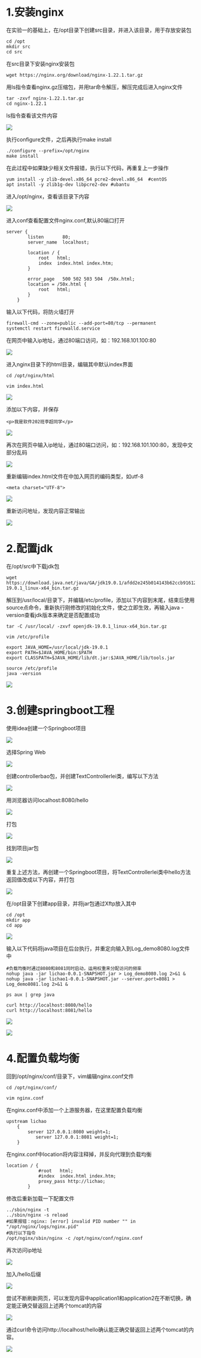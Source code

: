 # 1.安装nginx

在实验一的基础上，在/opt目录下创建src目录，并进入该目录，用于存放安装包

```linux
cd /opt
mkdir src
cd src
```

在src目录下安装nginx安装包

```linux
wget https://nginx.org/download/nginx-1.22.1.tar.gz
```

用ls指令查看nginx.gz压缩包，并用tar命令解压，解压完成后进入nginx文件

```linux
tar -zxvf nginx-1.22.1.tar.gz
cd nginx-1.22.1
```

ls指令查看该文件内容

![](image/1.jpg)

执行configure文件，之后再执行make install

```
./configure --prefix=/opt/nginx
make install
```

在此过程中如果缺少相关文件报错，执行以下代码，再重复上一步操作

```
yum install -y zlib-devel.x86_64 pcre2-devel.x86_64  #centOS
apt install -y zlib1g-dev libpcre2-dev #ubantu
```

进入/opt/nginx，查看该目录下内容

![](image/2.jpg)

进入conf查看配置文件nginx.conf,默认80端口打开

```
server {
        listen       80;
        server_name  localhost;

        location / {
            root   html;
            index  index.html index.htm;
        }

        error_page   500 502 503 504  /50x.html;
        location = /50x.html {
            root   html;
        }
    }
```

输入以下代码，将防火墙打开

```
firewall-cmd --zone=public --add-port=80/tcp --permanent
systemctl restart firewalld.service
```

在网页中输入ip地址，通过80端口访问，如：192.168.101.100:80

![](image/3.jpg)

进入nginx目录下的html目录，编辑其中默认index界面

```
cd /opt/nginx/html

vim index.html
```

![](image/14.jpg)

添加以下内容，并保存

```
<p>我是软件202班李超同学</p>
```

![](image/15.jpg)

再次在网页中输入ip地址，通过80端口访问，如：192.168.101.100:80，发现中文部分乱码

![](image/17.jpg)

重新编辑index.html文件在<head></head>中加入网页的编码类型，如utf-8

```
<meta charset="UTF-8">
```

![](image/18.jpg)

重新访问地址，发现内容正常输出

![](image/16.jpg)

# 2.配置jdk

在/opt/src中下载jdk包

```linux
wget https://download.java.net/java/GA/jdk19.0.1/afdd2e245b014143b62ccb916125e3ce/10/GPL/openjdk-19.0.1_linux-x64_bin.tar.gz
```

解压到/usr/local/目录下，并编辑/etc/profile，添加以下内容到末尾，结束后使用source点命令，重新执行刚修改的初始化文件，使之立即生效，再输入java -version查看jdk版本来确定是否配置成功

```
tar -C /usr/local/ -zxvf openjdk-19.0.1_linux-x64_bin.tar.gz

vim /etc/profile

export JAVA_HOME=/usr/local/jdk-19.0.1
export PATH=$JAVA_HOME/bin:$PATH
export CLASSPATH=$JAVA_HOME/lib/dt.jar:$JAVA_HOME/lib/tools.jar

source /etc/profile
java -version
```

![](image/23.jpg)

# 3.创建springboot工程

使用idea创建一个Springboot项目

![](image/4.jpg)

选择Spring Web

![](image/5.jpg)

创建controllerbao包，并创建TextControllerlei类，编写以下方法

![](image/6.jpg)

用浏览器访问localhost:8080/hello

![](image/7.jpg)

打包

![](image/8.jpg)

找到项目jar包

![](image/9.jpg)

重复上述方法，再创建一个Springboot项目，将TextControllerlei类中hello方法返回值改成以下内容，并打包

![](image/19.jpg)

在/opt目录下创建app目录，并将jar包通过Xftp放入其中

```
cd /opt
mkdir app
cd app
```

![](image/10.jpg)

输入以下代码将java项目在后台执行，并重定向输入到Log_demo8080.log文件中

```
#负载均衡时通过8080和8081同时启动，运用权重来分配访问的频率
nohup java -jar lichao-0.0.1-SNAPSHOT.jar > Log_demo8080.log 2>&1 & 
nohup java -jar lichao1-0.0.1-SNAPSHOT.jar --server.port=8081 > Log_demo8081.log 2>&1 & 

ps aux | grep java

curl http://localhost:8080/hello
curl http://localhost:8081/hello
```

![](image/11.jpg)

![](image/20.jpg)

# 4.配置负载均衡

回到/opt/nginx/conf/目录下，vim编辑nginx.conf文件

```
cd /opt/nginx/conf/

vim nginx.conf
```

在nginx.conf中添加一个上游服务器，在这里配置负载均衡

```
upstream lichao
    { 
        server 127.0.0.1:8080 weight=1;
           server 127.0.0.1:8081 weight=1;
    }
```

在nginx.conf中location将内容注释掉，并反向代理到负载均衡

```
location / {
            #root   html;
            #index  index.html index.htm;
            proxy_pass http://lichao;
        }
```

修改后重新加载一下配置文件

```
../sbin/nginx -t
../sbin/nginx -s reload
#如果报错：nginx: [error] invalid PID number "" in "/opt/nginx/logs/nginx.pid"
#执行以下指令
/opt/nginx/sbin/nginx -c /opt/nginx/conf/nginx.conf
```

再次访问ip地址

![](image/12.jpg)

加入/hello后缀

![](image/13.jpg)

尝试不断刷新网页，可以发现内容中application1和application2在不断切换，确定能正确交替返回上述两个tomcat的内容

![](image/21.jpg)

通过curl命令访问http://localhost/hello确认能正确交替返回上述两个tomcat的内容。

![](image/22.jpg)